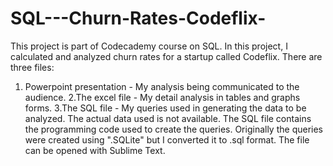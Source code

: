 # SQL---Churn-Rates-Codeflix-
This project is part of Codecademy course on SQL. In this project, I calculated and analyzed churn rates for a startup called Codeflix. There are three files:

  1. Powerpoint presentation - My analysis being communicated to the audience.
  2.The excel file - My detail analysis in tables and graphs forms.
  3.The SQL file - My queries used in generating the data to be analyzed. The actual data used is not available. The SQL file contains the programming code used to create the    queries. Originally the queries were created using ".SQLite" but I converted it to .sql format. The file can be opened with Sublime Text.
